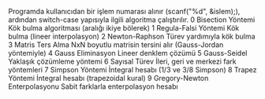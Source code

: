 Programda kullanıcıdan bir işlem numarası alınır (scanf("%d", &islem);), ardından switch-case yapısıyla ilgili algoritma çalıştırılır.
0	Bisection Yöntemi	Kök bulma algoritması (aralığı ikiye bölerek)
1	Regula-Falsi Yöntemi	Kök bulma (lineer interpolasyon)
2	Newton-Raphson	Türev yardımıyla kök bulma
3	Matris Ters Alma	NxN boyutlu matrisin tersini alır (Gauss-Jordan yöntemiyle)
4	Gauss Eliminasyon	Lineer denklem çözümü
5	Gauss-Seidel	Yaklaşık çözümleme yöntemi
6	Sayısal Türev	İleri, geri ve merkezi fark yöntemleri
7	Simpson Yöntemi	İntegral hesabı (1/3 ve 3/8 Simpson)
8	Trapez Yöntemi	İntegral hesabı (trapezoidal kural)
9	Gregory-Newton Enterpolasyonu	Sabit farklarla enterpolasyon hesabı
